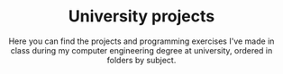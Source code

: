 <div align="center">
  <h1 align="center">University projects</h1>
  <p style="text-align: center;">
    Here you can find the projects and programming exercises I've made in class during my computer engineering degree at university, ordered in folders by subject.
  </p>
</div>
